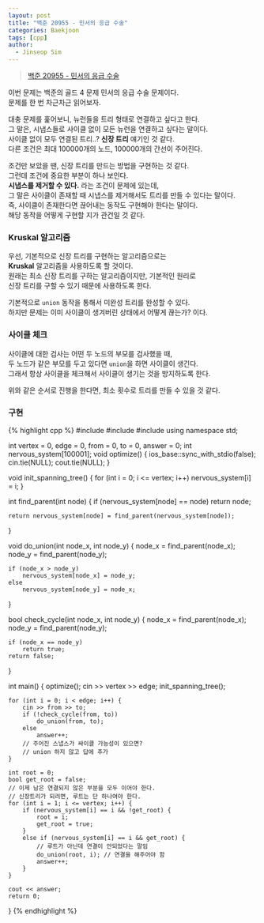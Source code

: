 ```yaml
---
layout: post
title: "백준 20955 - 민서의 응급 수술"
categories: Baekjoon
tags: [cpp]
author:
  - Jinseop Sim
---
```

> [백준 20955 - 민서의 응급 수술](https://www.acmicpc.net/problem/20955)

이번 문제는 백준의 골드 4 문제 민서의 응급 수술 문제이다.  
문제를 한 번 차근차근 읽어보자.  

대충 문제를 훑어보니, 뉴런들을 트리 형태로 연결하고 싶다고 한다.  
그 말은, 시냅스들로 사이클 없이 모든 뉴런을 연결하고 싶다는 말이다.  
사이클 없이 모두 연결된 트리..? __신장 트리__ 얘기인 것 같다.  
다른 조건은 최대 100000개의 노드, 100000개의 간선이 주어진다.  

조건만 보았을 땐, 신장 트리를 만드는 방법을 구현하는 것 같다.  
그런데 조건에 중요한 부분이 하나 보인다.  
__시냅스를 제거할 수 있다.__ 라는 조건이 문제에 있는데,  
그 말은 사이클이 존재할 때 시냅스를 제거해서도 트리를 만들 수 있다는 말이다.  
즉, 사이클이 존재한다면 끊어내는 동작도 구현해야 한다는 말이다.  
해당 동작을 어떻게 구현할 지가 관건일 것 같다.  

### Kruskal 알고리즘
우선, 기본적으로 신장 트리를 구현하는 알고리즘으로는  
__Kruskal__ 알고리즘을 사용하도록 할 것이다.  
원래는 최소 신장 트리를 구하는 알고리즘이지만, 기본적인 원리로  
신장 트리를 구할 수 있기 때문에 사용하도록 한다.  

기본적으로 ```union``` 동작을 통해서 미완성 트리를 완성할 수 있다.  
하지만 문제는 이미 사이클이 생겨버린 상태에서 어떻게 끊는가? 이다.  

### 사이클 체크
사이클에 대한 검사는 어떤 두 노드의 부모를 검사했을 때,  
두 노드가 같은 부모를 두고 있다면 ```union```을 하면 사이클이 생긴다.  
그래서 항상 사이클을 체크해서 사이클이 생기는 것을 방지하도록 한다.  

위와 같은 순서로 진행을 한다면, 최소 횟수로 트리를 만들 수 있을 것 같다.  

### 구현
{% highlight cpp %}
#include <iostream>
#include <vector>
#include <queue>
using namespace std;

int vertex = 0, edge = 0, from = 0, to = 0, answer = 0;
int nervous_system[100001];
void optimize() {
	ios_base::sync_with_stdio(false);
	cin.tie(NULL);
	cout.tie(NULL);
}

void init_spanning_tree() {
	for (int i = 0; i <= vertex; i++)
		nervous_system[i] = i;
}

int find_parent(int node) {
	if (nervous_system[node] == node)
		return node;

	return nervous_system[node] = find_parent(nervous_system[node]);
}

void do_union(int node_x, int node_y) {
	node_x = find_parent(node_x);
	node_y = find_parent(node_y);

	if (node_x > node_y)
		nervous_system[node_x] = node_y;
	else
		nervous_system[node_y] = node_x;
}

bool check_cycle(int node_x, int node_y) {
	node_x = find_parent(node_x);
	node_y = find_parent(node_y);

	if (node_x == node_y)
		return true;
	return false;
}

int main() {
	optimize();
	cin >> vertex >> edge;
	init_spanning_tree();

	for (int i = 0; i < edge; i++) {
		cin >> from >> to;
		if (!check_cycle(from, to))
			do_union(from, to);
		else
			answer++;
		// 주어진 스냅스가 싸이클 가능성이 있으면?
		// union 하지 않고 답에 추가
	}

	int root = 0;
	bool get_root = false;
	// 이제 남은 연결되지 않은 부분을 모두 이어야 한다.
	// 신장트리가 되려면, 루트는 단 하나여야 한다.
	for (int i = 1; i <= vertex; i++) {
		if (nervous_system[i] == i && !get_root) {
			root = i;
			get_root = true;
		}
		else if (nervous_system[i] == i && get_root) {
			// 루트가 아닌데 연결이 안되었다는 말임
			do_union(root, i); // 연결을 해주어야 함
			answer++;
		}
	}
	
	cout << answer;
	return 0;
}
{% endhighlight %}

